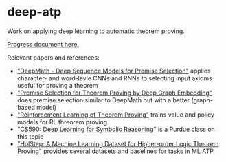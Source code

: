 # deep-atp
Work on applying deep learning to automatic theorem proving. 

[Progress document here.](https://docs.google.com/document/d/1LtGff4T2fct5dZPOn7hBSuinFtVLcyv8W9lRGx-Ue3w/edit?usp=sharing)

Relevant papers and references:
 - ["DeepMath - Deep Sequence Models for Premise Selection"](https://arxiv.org/abs/1606.04442) applies character- and word-levle CNNs and RNNs to selecting input axioms useful for proving a theorem
 - ["Premise Selection for Theorem Proving by Deep Graph Embedding"](https://arxiv.org/pdf/1709.09994) does premise selection similar to DeepMath but with a better (graph-based model)
 - ["Reinforcement Learning of Theorem Proving"](https://arxiv.org/pdf/1805.07563) trains value and policy models for RL threorem proving
 - ["CS590: Deep Learning for Symbolic Reasoning"](https://tiarkrompf.github.io/cs590/2018/) is a Purdue class on this topic
 - ["HolStep: A Machine Learning Dataset for Higher-order Logic Theorem Proving"](https://arxiv.org/abs/1703.00426) provides several datasets and baselines for tasks in ML ATP
